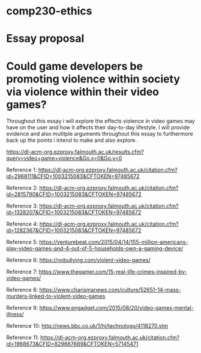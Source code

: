 # comp230-ethics

# Essay proposal

# Could game developers be promoting violence within society via violence within their video games?

Throughout this essay i will explore the effects violence in video games may have on the user and how it affects their day-to-day lifestyle. I will provide evidence and also mutitple arguments throughout this essay to furthermore back up the points i intend to make and also explore.

https://dl-acm-org.ezproxy.falmouth.ac.uk/results.cfm?query=video+game+violence&Go.x=0&Go.y=0

Reference 1: 
https://dl-acm-org.ezproxy.falmouth.ac.uk/citation.cfm?id=2968111&CFID=1003215083&CFTOKEN=97485672

Reference 2:
https://dl-acm-org.ezproxy.falmouth.ac.uk/citation.cfm?id=2815790&CFID=1003215083&CFTOKEN=97485672

Reference 3:
https://dl-acm-org.ezproxy.falmouth.ac.uk/citation.cfm?id=1328207&CFID=1003215083&CFTOKEN=97485672

Reference 4:
https://dl-acm-org.ezproxy.falmouth.ac.uk/citation.cfm?id=1282367&CFID=1003215083&CFTOKEN=97485672

Reference 5:
https://venturebeat.com/2015/04/14/155-million-americans-play-video-games-and-4-out-of-5-households-own-a-gaming-device/

Reference 6:
https://nobullying.com/violent-video-games/

Reference 7:
https://www.thegamer.com/15-real-life-crimes-inspired-by-video-games/

Reference 8:
https://www.charismanews.com/culture/52651-14-mass-murders-linked-to-violent-video-games

Reference 9:
https://www.engadget.com/2015/08/20/video-games-mental-illness/

Reference 10:
http://news.bbc.co.uk/1/hi/technology/4118270.stm

Reference 11:
https://dl-acm-org.ezproxy.falmouth.ac.uk/citation.cfm?id=1968673&CFID=829667689&CFTOKEN=57145471

